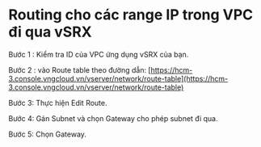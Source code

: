 # Routing cho các range IP trong VPC đi qua vSRX

Bước 1 : Kiểm tra ID của VPC ứng dụng vSRX của bạn.

Bước 2 : vào Route table theo đường dẫn: [https://hcm-3.console.vngcloud.vn/vserver/network/route-table](https://hcm-3.console.vngcloud.vn/vserver/network/route-table)

Bước 3: Thực hiện Edit Route.

Bước 4: Gán Subnet và chọn Gateway cho phép subnet đi qua.

Bước 5: Chọn Gateway.
